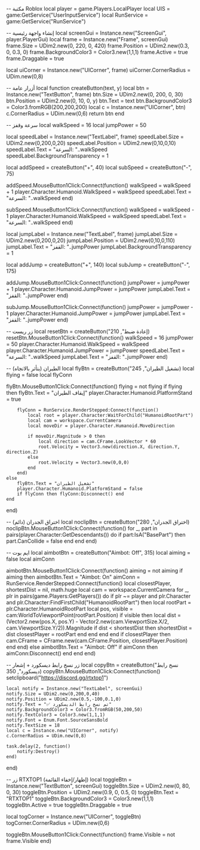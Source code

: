 -- مكتبة Roblox
local player = game.Players.LocalPlayer
local UIS = game:GetService("UserInputService")
local RunService = game:GetService("RunService")

-- إنشاء واجهة رئيسية
local screenGui = Instance.new("ScreenGui", player.PlayerGui)
local frame = Instance.new("Frame", screenGui)
frame.Size = UDim2.new(0, 220, 0, 420)
frame.Position = UDim2.new(0.3, 0, 0.3, 0)
frame.BackgroundColor3 = Color3.new(1,1,1)
frame.Active = true
frame.Draggable = true

local uiCorner = Instance.new("UICorner", frame)
uiCorner.CornerRadius = UDim.new(0,8)

-- أزرار عامة
local function createButton(text, y)
    local btn = Instance.new("TextButton", frame)
    btn.Size = UDim2.new(0, 200, 0, 30)
    btn.Position = UDim2.new(0, 10, 0, y)
    btn.Text = text
    btn.BackgroundColor3 = Color3.fromRGB(200,200,200)
    local c = Instance.new("UICorner", btn)
    c.CornerRadius = UDim.new(0,6)
    return btn
end

-- سرعة وقفز
local walkSpeed = 16
local jumpPower = 50

local speedLabel = Instance.new("TextLabel", frame)
speedLabel.Size = UDim2.new(0,200,0,20)
speedLabel.Position = UDim2.new(0,10,0,10)
speedLabel.Text = "السرعة: "..walkSpeed
speedLabel.BackgroundTransparency = 1

local addSpeed = createButton("+", 40)
local subSpeed = createButton("-", 75)

addSpeed.MouseButton1Click:Connect(function()
    walkSpeed = walkSpeed + 1
    player.Character.Humanoid.WalkSpeed = walkSpeed
    speedLabel.Text = "السرعة: "..walkSpeed
end)

subSpeed.MouseButton1Click:Connect(function()
    walkSpeed = walkSpeed - 1
    player.Character.Humanoid.WalkSpeed = walkSpeed
    speedLabel.Text = "السرعة: "..walkSpeed
end)

local jumpLabel = Instance.new("TextLabel", frame)
jumpLabel.Size = UDim2.new(0,200,0,20)
jumpLabel.Position = UDim2.new(0,10,0,110)
jumpLabel.Text = "القفز: "..jumpPower
jumpLabel.BackgroundTransparency = 1

local addJump = createButton("+", 140)
local subJump = createButton("-", 175)

addJump.MouseButton1Click:Connect(function()
    jumpPower = jumpPower + 1
    player.Character.Humanoid.JumpPower = jumpPower
    jumpLabel.Text = "القفز: "..jumpPower
end)

subJump.MouseButton1Click:Connect(function()
    jumpPower = jumpPower - 1
    player.Character.Humanoid.JumpPower = jumpPower
    jumpLabel.Text = "القفز: "..jumpPower
end)

-- زر ريست
local resetBtn = createButton("إعادة ضبط", 210)
resetBtn.MouseButton1Click:Connect(function()
    walkSpeed = 16
    jumpPower = 50
    player.Character.Humanoid.WalkSpeed = walkSpeed
    player.Character.Humanoid.JumpPower = jumpPower
    speedLabel.Text = "السرعة: "..walkSpeed
    jumpLabel.Text = "القفز: "..jumpPower
end)

-- الطيران (يتأثر بالاتجاه)
local flyBtn = createButton("تشغيل الطيران", 245)
local flying = false
local flyConn

flyBtn.MouseButton1Click:Connect(function()
    flying = not flying
    if flying then
        flyBtn.Text = "إيقاف الطيران"
        player.Character.Humanoid.PlatformStand = true

        flyConn = RunService.RenderStepped:Connect(function()
            local root = player.Character:WaitForChild("HumanoidRootPart")
            local cam = workspace.CurrentCamera
            local moveDir = player.Character.Humanoid.MoveDirection

            if moveDir.Magnitude > 0 then
                local direction = cam.CFrame.LookVector * 60
                root.Velocity = Vector3.new(direction.X, direction.Y, direction.Z)
            else
                root.Velocity = Vector3.new(0,0,0)
            end
        end)
    else
        flyBtn.Text = "تشغيل الطيران"
        player.Character.Humanoid.PlatformStand = false
        if flyConn then flyConn:Disconnect() end
    end
end)

-- اختراق الجدران (دائم)
local noclipBtn = createButton("اختراق الجدران", 280)
noclipBtn.MouseButton1Click:Connect(function()
    for _, part in pairs(player.Character:GetDescendants()) do
        if part:IsA("BasePart") then
            part.CanCollide = false
        end
    end
end)

-- ايم بوت
local aimbotBtn = createButton("Aimbot: Off", 315)
local aiming = false
local aimConn

aimbotBtn.MouseButton1Click:Connect(function()
    aiming = not aiming
    if aiming then
        aimbotBtn.Text = "Aimbot: On"
        aimConn = RunService.RenderStepped:Connect(function()
            local closestPlayer, shortestDist = nil, math.huge
            local cam = workspace.CurrentCamera
            for _, plr in pairs(game.Players:GetPlayers()) do
                if plr ~= player and plr.Character and plr.Character:FindFirstChild("HumanoidRootPart") then
                    local rootPart = plr.Character.HumanoidRootPart
                    local pos, visible = cam:WorldToViewportPoint(rootPart.Position)
                    if visible then
                        local dist = (Vector2.new(pos.X, pos.Y) - Vector2.new(cam.ViewportSize.X/2, cam.ViewportSize.Y/2)).Magnitude
                        if dist < shortestDist then
                            shortestDist = dist
                            closestPlayer = rootPart
                        end
                    end
                end
            end
            if closestPlayer then
                cam.CFrame = CFrame.new(cam.CFrame.Position, closestPlayer.Position)
            end
        end)
    else
        aimbotBtn.Text = "Aimbot: Off"
        if aimConn then aimConn:Disconnect() end
    end
end)

-- زر نسخ رابط ديسكورد + إشعار
local copyBtn = createButton("نسخ رابط ديسكورد", 350)
copyBtn.MouseButton1Click:Connect(function()
    setclipboard("https://discord.gg/rtxtop1")

    local notify = Instance.new("TextLabel", screenGui)
    notify.Size = UDim2.new(0,200,0,40)
    notify.Position = UDim2.new(0.5,-100,0.1,0)
    notify.Text = "✅ تم نسخ رابط الديسكورد"
    notify.BackgroundColor3 = Color3.fromRGB(50,200,50)
    notify.TextColor3 = Color3.new(1,1,1)
    notify.Font = Enum.Font.SourceSansBold
    notify.TextSize = 18
    local c = Instance.new("UICorner", notify)
    c.CornerRadius = UDim.new(0,8)

    task.delay(2, function()
        notify:Destroy()
    end)
end)

-- زر RTXTOP1 (إظهار/إخفاء القائمة)
local toggleBtn = Instance.new("TextButton", screenGui)
toggleBtn.Size = UDim2.new(0, 80, 0, 30)
toggleBtn.Position = UDim2.new(0.9, 0, 0.5, 0)
toggleBtn.Text = "RTXTOP1"
toggleBtn.BackgroundColor3 = Color3.new(1,1,1)
toggleBtn.Active = true
toggleBtn.Draggable = true

local togCorner = Instance.new("UICorner", toggleBtn)
togCorner.CornerRadius = UDim.new(0,6)

toggleBtn.MouseButton1Click:Connect(function()
    frame.Visible = not frame.Visible
end)